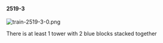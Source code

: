 #### 2519-3
![train-2519-3-0.png](https://github.com/lil-lab/nlvr/raw/master/nlvr/train/images/49/train-2519-3-0.png "train-2519-3-0.png")

There is at least 1 tower with 2 blue blocks stacked together